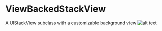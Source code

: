 # ViewBackedStackView
A UIStackView subclass with a customizable background view
![alt text](https://user-images.githubusercontent.com/10944090/28749381-705e6418-747a-11e7-8988-e8d65c9a0119.gif "Logo Title Text 1")
